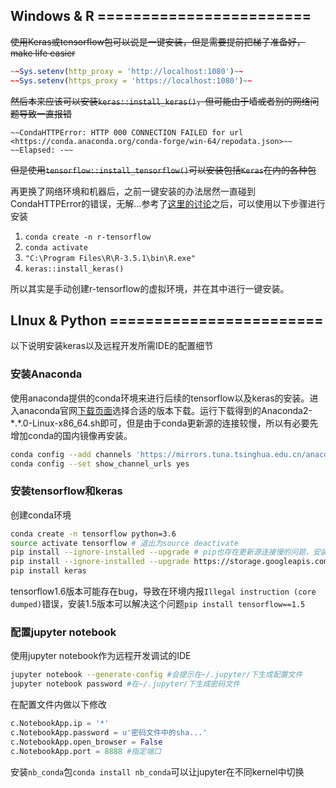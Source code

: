 ## Windows & R ========================
~~使用Keras或tensorflow包可以说是一键安装，但是需要提前把梯子准备好，make life easier~~
```R
~~Sys.setenv(http_proxy = 'http://localhost:1080')~~
~~Sys.setenv(https_proxy = 'https://localhost:1080')~~
```
~~然后本来应该可以安装`keras::install_keras()`，但可能由于墙或者别的网络问题导致一直报错~~
```
~~CondaHTTPError: HTTP 000 CONNECTION FAILED for url <https://conda.anaconda.org/conda-forge/win-64/repodata.json>~~
~~Elapsed: -~~
```
~~但是使用`tensorflow::install_tensorflow()`可以安装包括`Keras`在内的各种包~~

再更换了网络环境和机器后，之前一键安装的办法居然一直碰到CondaHTTPError的错误，无解...参考了[这里的讨论](https://github.com/rstudio/keras/issues/626)之后，可以使用以下步骤进行安装
1. `conda create -n r-tensorflow`
2. `conda activate`
3. `"C:\Program Files\R\R-3.5.1\bin\R.exe"`
4. `keras::install_keras()`

所以其实是手动创建r-tensorflow的虚拟环境，并在其中进行一键安装。

## LInux & Python ========================
以下说明安装keras以及远程开发所需IDE的配置细节

### 安装Anaconda
使用anaconda提供的conda环境来进行后续的tensorflow以及keras的安装。进入anaconda官网[下载页面](https://www.anaconda.com/download/)选择合适的版本下载。运行下载得到的Anaconda2-\*.\*.0-Linux-x86_64.sh即可，但是由于conda更新源的连接较慢，所以有必要先增加conda的国内镜像再安装。
```bash
conda config --add channels 'https://mirrors.tuna.tsinghua.edu.cn/anaconda/pkgs/free/'
conda config --set show_channel_urls yes
```

### 安装tensorflow和keras
创建conda环境
```bash
conda create -n tensorflow python=3.6
source activate tensorflow # 退出为source deactivate
pip install --ignore-installed --upgrade # pip也存在更新源连接慢的问题，安装时加上参数--index https://pypi.tuna.tsinghua.edu.cn/simple
pip install --ignore-installed --upgrade https://storage.googleapis.com/tensorflow/linux/cpu/tensorflow-1.6.0-cp36-cp36m-linux_x86_64.whl #注意这里要选择跟该conda环境对应python版本的tensorflow
pip install keras
```
tensorflow1.6版本可能存在bug，导致在环境内报`Illegal instruction (core dumped)`错误，安装1.5版本可以解决这个问题`pip install tensorflow==1.5`

### 配置jupyter notebook
使用jupyter notebook作为远程开发调试的IDE
```bash
jupyter notebook --generate-config #会提示在~/.jupyter/下生成配置文件
jupyter notebook password #在~/.jupyter/下生成密码文件
```
在配置文件内做以下修改
```python
c.NotebookApp.ip = '*'
c.NotebookApp.password = u'密码文件中的sha...'
c.NotebookApp.open_browser = False
c.NotebookApp.port = 8888 #指定端口
```
安装`nb_conda`包`conda install nb_conda`可以让jupyter在不同kernel中切换
